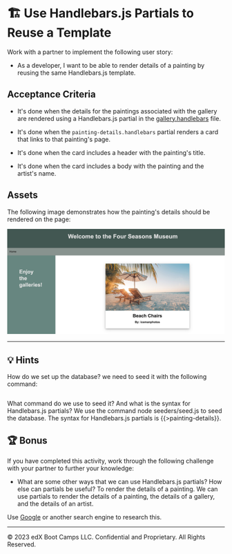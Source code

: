 # 🏗️ Use Handlebars.js Partials to Reuse a Template

Work with a partner to implement the following user story:

* As a developer, I want to be able to render details of a painting by reusing the same Handlebars.js template.

## Acceptance Criteria

* It's done when the details for the paintings associated with the gallery are rendered using a Handlebars.js partial in the [gallery.handlebars](./Unsolved/views/gallery.handlebars) file.

* It's done when the `painting-details.handlebars` partial renders a card that links to that painting's page.

* It's done when the card includes a header with the painting's title.

* It's done when the card includes a body with the painting and the artist's name.

## Assets

The following image demonstrates how the painting's details should be rendered on the page:

![On a museum webpage, one card displays a photo of a sandy beach with the title and artist name underneath it.](./Images/01-painting-details.jpg)

---

## 💡 Hints

How do we set up the database? 
we need to seed it with the following command:

```sh  the command is node seeders/seed.js in the terminal step one is to run the command npm install to install the dependencies. then run the command node server.js to start the server. then run the command node seeders/seed.js to seed the database.
```
What command do we use to seed it? And what is the syntax for Handlebars.js partials?
We use the command node seeders/seed.js to seed the database. The syntax for Handlebars.js partials is {{>painting-details}}.

## 🏆 Bonus

If you have completed this activity, work through the following challenge with your partner to further your knowledge:

* What are some other ways that we can use Handlebars.js partials? How else can partials be useful?
To render the details of a painting. We can use partials to render the details of a painting, the details of a gallery, and the details of an artist.

Use [Google](https://www.google.com) or another search engine to research this.

---
© 2023 edX Boot Camps LLC. Confidential and Proprietary. All Rights Reserved.
